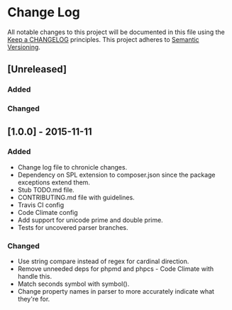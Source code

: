# Change Log
All notable changes to this project will be documented in this file using the [Keep a CHANGELOG](http://keepachangelog.com/) principles.
This project adheres to [Semantic Versioning](http://semver.org/).

## [Unreleased]
### Added
### Changed

## [1.0.0] - 2015-11-11
### Added
- Change log file to chronicle changes.
- Dependency on SPL extension to composer.json since the package exceptions extend them.
- Stub TODO.md file.
- CONTRIBUTING.md file with guidelines.
- Travis CI config
- Code Climate config
- Add support for unicode prime and double prime.
- Tests for uncovered parser branches.
### Changed
- Use string compare instead of regex for cardinal direction.
- Remove unneeded deps for phpmd and phpcs - Code Climate with handle this.
- Match seconds symbol with symbol().
- Change property names in parser to more accurately indicate what they're for.

